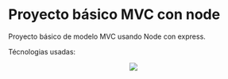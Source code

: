 # Proyecto básico MVC con node

Proyecto básico de modelo MVC usando Node con express.

Técnologias usadas:
<p align="center">
  <a href="https://skillicons.dev">
    <img src="https://skillicons.dev/icons?i=nodejs,express,mongodb,bootstrap" />
  </a>
</p>